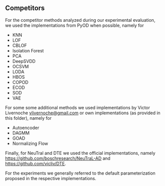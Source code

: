 ## Competitors

For the competitor methods analyzed during our experimental evaluation, we used the implementations from PyOD when possible, namely for
- KNN
- LOF
- CBLOF
- Isolation Forest
- PCA
- DeepSVDD
- OCSVM
- LODA
- HBOS
- COPOD
- ECOD
- SOD
- VAE

For some some additional methods we used implementations by Victor Livernoche <vlivernoche@gmail.com> or own implementations (as provided in this folder), namely for
- Autoencoder
- DAGMM 
- GOAD
- Normalizing Flow

Finally, for NeuTral and DTE we used the official implementations, namely https://github.com/boschresearch/NeuTraL-AD and https://github.com/vicliv/DTE.

For the experiments we generally referred to the default parameterization proposed in the respective implementations. 
